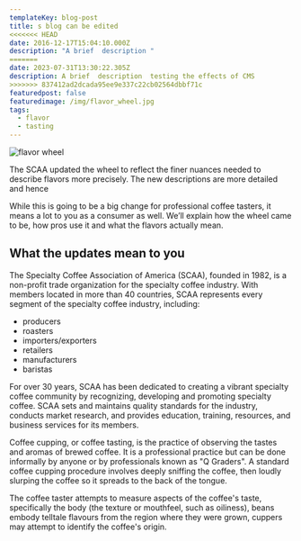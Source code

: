 ```yaml
---
templateKey: blog-post
title: s blog can be edited
<<<<<<< HEAD
date: 2016-12-17T15:04:10.000Z
description: "A brief  description "
=======
date: 2023-07-31T13:30:22.305Z
description: A brief  description  testing the effects of CMS
>>>>>>> 837412ad2dcada95ee9e337c22cb02564dbbf71c
featuredpost: false
featuredimage: /img/flavor_wheel.jpg
tags:
  - flavor
  - tasting
---
```

![flavor wheel](/img/flavor_wheel.jpg "Choose a title")

The SCAA updated the wheel to reflect the finer nuances needed to describe flavors more precisely. The new descriptions are more detailed and hence 

While this is going to be a big change for professional coffee tasters, it means a lot to you as a consumer as well. We’ll explain how the wheel came to be, how pros use it and what the flavors actually mean.

## What the updates mean to you

The Specialty Coffee Association of America (SCAA), founded in 1982, is a non-profit trade organization for the specialty coffee industry. With members located in more than 40 countries, SCAA represents every segment of the specialty coffee industry, including:

* producers
* roasters
* importers/exporters
* retailers
* manufacturers
* baristas

For over 30 years, SCAA has been dedicated to creating a vibrant specialty coffee community by recognizing, developing and promoting specialty coffee. SCAA sets and maintains quality standards for the industry, conducts market research, and provides education, training, resources, and business services for its members.

Coffee cupping, or coffee tasting, is the practice of observing the tastes and aromas of brewed coffee. It is a professional practice but can be done informally by anyone or by professionals known as "Q Graders". A standard coffee cupping procedure involves deeply sniffing the coffee, then loudly slurping the coffee so it spreads to the back of the tongue.

The coffee taster attempts to measure aspects of the coffee's taste, specifically the body (the texture or mouthfeel, such as oiliness),  beans embody telltale flavours from the region where they were grown, cuppers may attempt to identify the coffee's origin.
